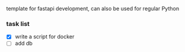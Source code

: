 template for fastapi development, can also be used for regular Python

### task list
- [x] write a script for docker
- [ ] add db